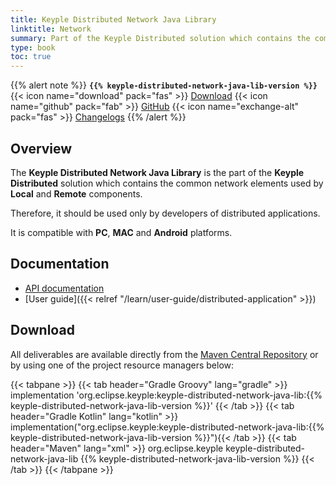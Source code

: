 ```yaml
---
title: Keyple Distributed Network Java Library
linktitle: Network
summary: Part of the Keyple Distributed solution which contains the common network elements used by Local and Remote components.
type: book
toc: true
---
```


{{% alert note %}}
**`{{% keyple-distributed-network-java-lib-version %}}`**
<span class="component-metadata">{{< icon name="download" pack="fas" >}} [Download](#download)</span>
<span class="component-metadata">{{< icon name="github" pack="fab" >}} [GitHub](https://github.com/eclipse/keyple-distributed-network-java-lib/)</span>
<span class="component-metadata">{{< icon name="exchange-alt" pack="fas" >}} [Changelogs](https://github.com/eclipse/keyple-distributed-network-java-lib/releases/)</span>
{{% /alert %}}

## Overview

The **Keyple Distributed Network Java Library** is the part of the **Keyple Distributed** solution which contains the common network elements used by **Local** and **Remote** components.

Therefore, it should be used only by developers of distributed applications.

It is compatible with **PC**, **MAC** and **Android** platforms.

## Documentation

* [API documentation](https://eclipse.github.io/keyple-distributed-network-java-lib)
* [User guide]({{< relref "/learn/user-guide/distributed-application" >}})

## Download

All deliverables are available directly from the [Maven Central Repository](https://search.maven.org/search?q=a:keyple-distributed-network-java-lib) or by using one of the project resource managers below:

{{< tabpane >}}
{{< tab header="Gradle Groovy" lang="gradle" >}}
implementation 'org.eclipse.keyple:keyple-distributed-network-java-lib:{{% keyple-distributed-network-java-lib-version %}}'
{{< /tab >}}
{{< tab header="Gradle Kotlin" lang="kotlin" >}}
implementation("org.eclipse.keyple:keyple-distributed-network-java-lib:{{% keyple-distributed-network-java-lib-version %}}"){{< /tab >}}
{{< tab header="Maven" lang="xml" >}}
<dependency>
  <groupId>org.eclipse.keyple</groupId>
  <artifactId>keyple-distributed-network-java-lib</artifactId>
  <version>{{% keyple-distributed-network-java-lib-version %}}</version>
</dependency>
{{< /tab >}}
{{< /tabpane >}}